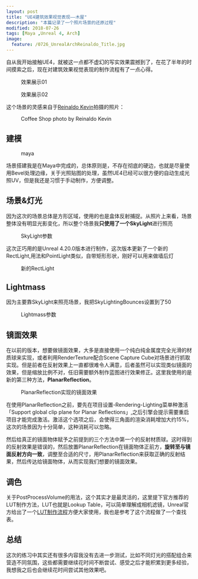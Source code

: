 ```yaml
---
layout: post
title: "UE4建筑效果视觉表现——木屋"
description: "本篇记录了一个照片场景的还原过程"
modified: 2018-07-26
tags: [Maya ,Unreal 4, Arch]
image:
  feature: /0726_UnrealArchReinaldo_Title.jpg
---
```


自从我开始接触UE4，就被这一点都不虚幻的写实效果震撼到了，在花了半年的时间摸索之后，现在对建筑效果视觉表现的制作流程有了一点心得。

<figure>
 <a href="/images/0726_UnrealArchReinaldo_01_full.jpg"><img src="/images/0726_UnrealArchReinaldo_01_mini.jpg" alt=""></a>
 <figcaption>效果展示01</figcaption>
</figure>

<figure>
 <a href="/images/0726_UnrealArchReinaldo_03_full.jpg"><img src="/images/0726_UnrealArchReinaldo_03_mini.jpg" alt=""></a>
 <figcaption>效果展示02</figcaption>
</figure>

这个场景的灵感来自于[Reinaldo Kevin](https://unsplash.com/photos/FZaBLAEyIZY)拍摄的照片：

<figure>
 <a href="/images/0726_UnrealArchReinaldo_02_full.jpg"><img src="/images/0726_UnrealArchReinaldo_02_mini.jpg" alt=""></a>
 <figcaption>Coffee Shop photo by Reinaldo Kevin</figcaption>
</figure>

## 建模

<figure>
 <a href="/images/0726_UnrealArchReinaldo_04_full.jpg"><img src="/images/0726_UnrealArchReinaldo_04_mini.jpg" alt=""></a>
 <figcaption>maya</figcaption>
</figure>

场景搭建我是在Maya中完成的，总体原则是，不存在彻底的硬边，也就是尽量使用Bevel处理边缘，关于光照贴图的处理，虽然UE4已经可以很方便的自动生成光照UV，但是我还是习惯于手动制作，方便调整。

## 场景&灯光

因为这次的场景总体是方形区域，使用的也是盒体反射捕捉。从照片上来看，场景整体没有明显光影变化，所以整个场景我**只使用了一个SkyLight**进行照亮

<figure>
<img src="/images/0726_UnrealArchReinaldo_05_mini.jpg" alt="">
 <figcaption>SkyLight参数</figcaption>
</figure>

这次正巧用的是Unreal 4.20.0版本进行制作，这次版本更新了一个新的RectLight,用法和PointLight类似，自带矩形形状，刚好可以用来做墙后灯

<figure>
 <a href="/images/0726_UnrealArchReinaldo_06_full.jpg"><img src="/images/0726_UnrealArchReinaldo_06_mini.jpg" alt=""></a>
 <figcaption>新的RectLight</figcaption>
</figure>

## Lightmass

因为主要靠SkyLight来照亮场景，我把SkyLightingBounces设置到了50

<figure>
<img src="/images/0726_UnrealArchReinaldo_07_mini.jpg" alt="">
 <figcaption>Lightmass参数</figcaption>
</figure>

## 镜面效果

在以前的版本，想要做镜面效果，大多是直接使用一个纯白纯金属度完全光滑的材质球来实现，或者利用RenderTexture配合Scene Capture Cube对场景进行抓取实现。但是前者在反射效果上一直都很难令人满意，后者虽然可以实现类似镜面的效果，但是缩放比例不对，任旧需要额外制作蓝图进行效果修正。这里我使用的是新的第三种方法，**PlanarReflection**。

<figure>
 <a href="/images/0726_UnrealArchReinaldo_08_full.jpg"><img src="/images/0726_UnrealArchReinaldo_08_mini.jpg" alt=""></a>
 <figcaption>PlanarReflection实现的镜面效果</figcaption>
</figure>

在使用PlanarReflection之前，要先在项目设置-Rendering-Lighting菜单种激活「Support global clip plane for Planar Reflections」,之后引擎会提示需要重启项目才能完成激活。激活这个选项之后，会使得三角面的渲染消耗增加大约15%，这次的场景因为十分简单，这种消耗可以忽略。

然后给真正的镜面物体赋予之前提到的三个方法中第一个的反射材质球。这时得到的反射效果是错误的，然后放置PlanarReflection在镜面物体正前方，**旋转至与镜面反射方向一致**，调整至合适的尺寸，用PlanarReflection来获取正确的反射结果，然后传达给镜面物体，从而实现我们想要的镜面效果。

## 调色

关于PostProcessVolume的用法，这个其实才是最灵活的，这里提下官方推荐的LUT制作方法，LUT也就是Lookup Table，可以简单理解成相机滤镜，Unreal官方给出了一个[LUT制作流程](https://docs.unrealengine.com/en-us/Engine/Rendering/PostProcessEffects/UsingLUTs)方便大家使用，我也是参考了这个流程做了一个查找表。

## 总结

这次的练习中其实还有很多内容我没有去进一步测试，比如不同灯光的搭配组合来营造不同氛围，这些都需要继续花时间不断尝试、感受之后才能积累到更多经验，我想我之后也会继续花时间尝试其他效果吧。

<figure>
 <a href="/images/0726_UnrealArchReinaldo_09_full.jpg"><img src="/images/0726_UnrealArchReinaldo_09_mini.jpg" alt=""></a>
 <figcaption></figcaption>
</figure>